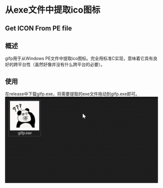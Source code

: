 # 从exe文件中提取ico图标

Get ICON From PE file
----

## 概述

gifp用于从Windows PE文件中提取ico图标。完全用标准C实现，意味着它具有良好的跨平台性（虽然好像并没有什么跨平台的必要）。

## 使用

在release中下载gifp.exe，将需要提取的exe文件拖动到gifp.exe即可。
![示例](https://github.com/agrdrg/gifp/blob/main/gifp.gif "示例")


